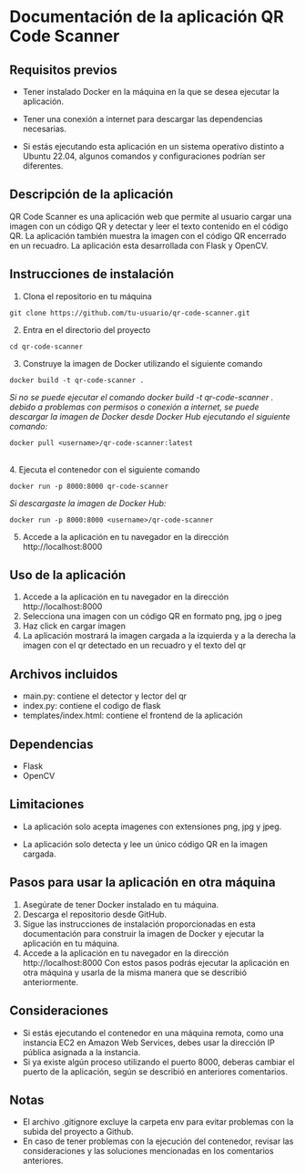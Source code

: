 # Documentación de la aplicación QR Code Scanner
## Requisitos previos
* Tener instalado Docker en la máquina en la que se desea ejecutar la aplicación.
* Tener una conexión a internet para descargar las dependencias necesarias.

* Si estás ejecutando esta aplicación en un sistema operativo distinto a Ubuntu 22.04, algunos comandos y configuraciones podrían ser diferentes.
## Descripción de la aplicación
QR Code Scanner es una aplicación web que permite al usuario cargar una imagen con un código QR y detectar y leer el texto contenido en el código QR. La aplicación también muestra la imagen con el código QR encerrado en un recuadro. La aplicación esta desarrollada con Flask y OpenCV.

## Instrucciones de instalación
1. Clona el repositorio en tu máquina
```
git clone https://github.com/tu-usuario/qr-code-scanner.git
```
2. Entra en el directorio del proyecto
```
cd qr-code-scanner
```
3. Construye la imagen de Docker utilizando el siguiente comando
```
docker build -t qr-code-scanner .
```

 *Si no se puede ejecutar el comando docker build -t qr-code-scanner . debido a problemas con permisos o conexión a internet, se puede descargar la imagen de Docker desde Docker Hub ejecutando el siguiente comando:*
 ```
 docker pull <username>/qr-code-scanner:latest
 ```
 <br>
4. Ejecuta el contenedor con el siguiente comando

```
docker run -p 8000:8000 qr-code-scanner
```

*Si descargaste la imagen de Docker Hub:*
```
docker run -p 8000:8000 <username>/qr-code-scanner
```
5. Accede a la aplicación en tu navegador en la dirección http://localhost:8000

## Uso de la aplicación
1. Accede a la aplicación en tu navegador en la dirección http://localhost:8000
2. Selecciona una imagen con un código QR en formato png, jpg o jpeg
3. Haz click en cargar imagen
4. La aplicación mostrará la imagen cargada a la izquierda y a la derecha la imagen con el qr detectado en un recuadro y el texto del qr
## Archivos incluidos
* main.py: contiene el detector y lector del qr
* index.py: contiene el codigo de flask
* templates/index.html: contiene el frontend de la aplicación

## Dependencias

* Flask
* OpenCV

## Limitaciones

* La aplicación solo acepta imagenes con extensiones png, jpg y jpeg.

* La aplicación solo detecta y lee un único código QR en la imagen cargada.

## Pasos para usar la aplicación en otra máquina
1. Asegúrate de tener Docker instalado en tu máquina.
2. Descarga el repositorio desde GitHub.
3. Sigue las instrucciones de instalación proporcionadas en esta documentación para construir la imagen de Docker y ejecutar la aplicación en tu máquina.
4. Accede a la aplicación en tu navegador en la dirección http://localhost:8000
Con estos pasos podrás ejecutar la aplicación en otra máquina y usarla de la misma manera que se describió anteriormente.

## Consideraciones
* Si estás ejecutando el contenedor en una máquina remota, como una instancia EC2 en Amazon Web Services, debes usar la dirección IP pública asignada a la instancia.
* Si ya existe algún proceso utilizando el puerto 8000, deberas cambiar el puerto de la aplicación, según se describió en anteriores comentarios.

## Notas
* El archivo .gitignore excluye la carpeta env para evitar problemas con la subida del proyecto a Github.
* En caso de tener problemas con la ejecución del contenedor, revisar las consideraciones y las soluciones mencionadas en los comentarios anteriores.